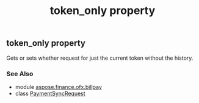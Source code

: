 ﻿---
title: token_only property
second_title: Aspose.Finance for Python via .NET API References
description: 
type: docs
weight: 90
url: /python-net/aspose.finance.ofx.billpay/paymentsyncrequest/token_only/
is_root: false
---

## token_only property


Gets or sets whether request for just the current token without the history.

### See Also
* module [aspose.finance.ofx.billpay](../../)
* class [PaymentSyncRequest](/finance/python-net/aspose.finance.ofx.billpay/paymentsyncrequest)
